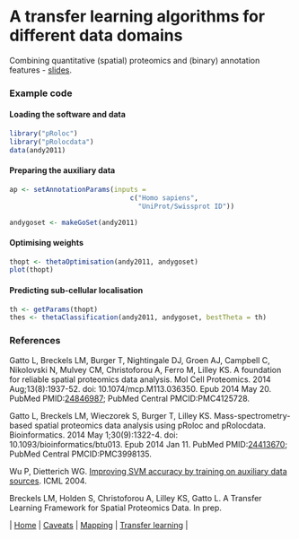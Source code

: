 # A transfer learning algorithms for different data domains

Combining quantitative (spatial) proteomics and (binary) annotation
features - [slides](https://github.com/ComputationalProteomicsUnit/Intro-Integ-Omics-Prot/blob/master/thetatut.pdf?raw=true).

### Example code

#### Loading the software and data


```r
library("pRoloc")
library("pRolocdata")
data(andy2011)
```

#### Preparing the auxiliary data

```r
ap <- setAnnotationParams(inputs =
                              c("Homo sapiens",
                                "UniProt/Swissprot ID"))

andygoset <- makeGoSet(andy2011)
```

#### Optimising weights

```r
thopt <- thetaOptimisation(andy2011, andygoset)
plot(thopt)
```

#### Predicting sub-cellular localisation

```r
th <- getParams(thopt)
thes <- thetaClassification(andy2011, andygoset, bestTheta = th)
```

### References

Gatto L, Breckels LM, Burger T, Nightingale DJ, Groen AJ, Campbell C,
Nikolovski N, Mulvey CM, Christoforou A, Ferro M, Lilley KS. A
foundation for reliable spatial proteomics data analysis. Mol Cell
Proteomics. 2014 Aug;13(8):1937-52. doi: 10.1074/mcp.M113.036350. Epub
2014 May 20. PubMed
PMID:[24846987](http://www.ncbi.nlm.nih.gov/pubmed/24846987); PubMed
Central PMCID:PMC4125728.

Gatto L, Breckels LM, Wieczorek S, Burger T, Lilley KS.
Mass-spectrometry-based spatial proteomics data analysis using pRoloc
and pRolocdata. Bioinformatics. 2014 May 1;30(9):1322-4. doi:
10.1093/bioinformatics/btu013. Epub 2014 Jan 11. PubMed
PMID:[24413670](http://www.ncbi.nlm.nih.gov/pubmed/24413670); PubMed
Central PMCID:PMC3998135.

Wu P, Dietterich WG.
[Improving SVM accuracy by training on auxiliary data sources](http://citeseer.ist.psu.edu/viewdoc/summary?doi=10.1.1.94.594).
ICML 2004.

Breckels LM, Holden S, Christoforou A, Lilley KS, Gatto L. A Transfer
Learning Framework for Spatial Proteomics Data. In prep.


| [Home](./README.md) | [Caveats](./Caveats.md) | [Mapping](./mapping.md) | [Transfer learning](./transfer-learning.md) |
